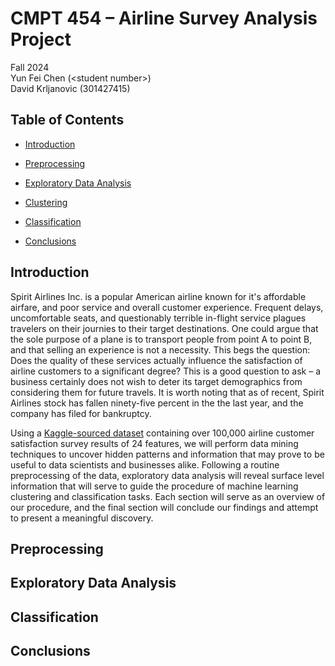 # CMPT 454 – Airline Survey Analysis Project
Fall 2024\
Yun Fei Chen (\<student number\>)\
David Krljanovic (301427415)

## Table of Contents

- [Introduction](#introduction)
 
- [Preprocessing](#preprocessing)

- [Exploratory Data Analysis](#exploratory-data-analysis)

- [Clustering](#clustering)

- [Classification](#classification)

- [Conclusions](#conclusions)

## Introduction
Spirit Airlines Inc. is a popular American airline known for it's affordable airfare, and poor service and overall customer experience. Frequent delays, uncomfortable seats, and questionably terrible in-flight service plagues travelers on their journies to their target destinations. One could argue that the sole purpose of a plane is to transport people from point A to point B, and that selling an experience is not a necessity. This begs the question: Does the quality of these services actually influence the satisfaction of airline customers to a significant degree? This is a good question to ask – a business certainly does not wish to deter its target demographics from considering them for future travels. It is worth noting that as of recent, Spirit Airlines stock has fallen ninety-five percent in the the last year, and the company has filed for bankruptcy. 

Using a [Kaggle-sourced dataset](https://www.kaggle.com/datasets/teejmahal20/airline-passenger-satisfaction/data) containing over 100,000 airline customer satisfaction survey results of 24 features, we will perform data mining techniques to uncover hidden patterns and information that may prove to be useful to data scientists and businesses alike. Following a routine preprocessing of the data, exploratory data analysis will reveal surface level information that will serve to guide the procedure of machine learning clustering and classification tasks. Each section will serve as an overview of our procedure, and the final section will conclude our findings and attempt to present a meaningful discovery.

## Preprocessing

## Exploratory Data Analysis


## Classification

## Conclusions

